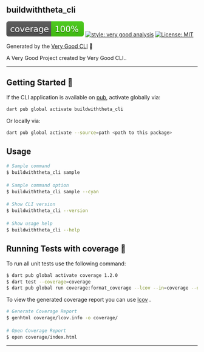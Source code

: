 ## buildwiththeta_cli

![coverage][coverage_badge]
[![style: very good analysis][very_good_analysis_badge]][very_good_analysis_link]
[![License: MIT][license_badge]][license_link]

Generated by the [Very Good CLI][very_good_cli_link] 🤖

A Very Good Project created by Very Good CLI..

---

## Getting Started 🚀

If the CLI application is available on [pub](https://pub.dev), activate globally via:

```sh
dart pub global activate buildwiththeta_cli
```

Or locally via:

```sh
dart pub global activate --source=path <path to this package>
```

## Usage

```sh
# Sample command
$ buildwiththeta_cli sample

# Sample command option
$ buildwiththeta_cli sample --cyan

# Show CLI version
$ buildwiththeta_cli --version

# Show usage help
$ buildwiththeta_cli --help
```

## Running Tests with coverage 🧪

To run all unit tests use the following command:

```sh
$ dart pub global activate coverage 1.2.0
$ dart test --coverage=coverage
$ dart pub global run coverage:format_coverage --lcov --in=coverage --out=coverage/lcov.info
```

To view the generated coverage report you can use [lcov](https://github.com/linux-test-project/lcov)
.

```sh
# Generate Coverage Report
$ genhtml coverage/lcov.info -o coverage/

# Open Coverage Report
$ open coverage/index.html
```

---

[coverage_badge]: coverage_badge.svg
[license_badge]: https://img.shields.io/badge/license-MIT-blue.svg
[license_link]: https://opensource.org/licenses/MIT
[very_good_analysis_badge]: https://img.shields.io/badge/style-very_good_analysis-B22C89.svg
[very_good_analysis_link]: https://pub.dev/packages/very_good_analysis
[very_good_cli_link]: https://github.com/VeryGoodOpenSource/very_good_cli
